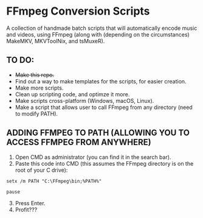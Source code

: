 # FFmpeg Conversion Scripts
A collection of handmade batch scripts that will automatically encode music and videos, using FFmpeg (along with (depending on the circumstances) MakeMKV, MKVToolNix, and tsMuxeR).


## **TO DO:**

- ~~Make this repo.~~
- Find out a way to make templates for the scripts, for easier creation.
- Make more scripts.
- Clean up scripting code, and optimze it more.
- Make scripts cross-platform (Windows, macOS, Linux).
- Make a script that allows user to call FFmpeg from any directory (need to modify PATH).


## **ADDING FFMPEG TO PATH (ALLOWING YOU TO ACCESS FFMPEG FROM ANYWHERE)**

1. Open CMD as administrator (you can find it in the search bar).
2. Paste this code into CMD (this assumes the FFmpeg directory is on the root of your C drive):

```Batchfile
setx /m PATH "C:\FFmpeg\bin;%PATH%"

pause
```

3. Press Enter.
4. Profit???
